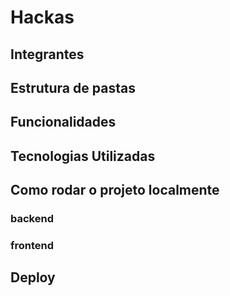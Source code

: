 # Hackas

## Integrantes

## Estrutura de pastas

## Funcionalidades

## Tecnologias Utilizadas

## Como rodar o projeto localmente

### backend

### frontend

## Deploy


